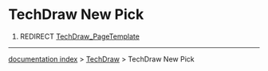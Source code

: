 # TechDraw New Pick
1.  REDIRECT [TechDraw\_PageTemplate](TechDraw_PageTemplate.md)

---
[documentation index](../README.md) > [TechDraw](TechDraw_Workbench.md) > TechDraw New Pick
